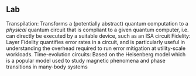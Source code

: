 ## Lab
Transpilation: Transforms a (potentially abstract) quantum computation to a *physical* quantum circuit that is compliant to a given quantum computer, i.e. can directly be executed by a suitable device, such as an ISA circuit
Fidelity: Layer Fidelity quantifies error rates in a circuit, and is particularly useful in understanding the overhead required to run error mitigation at utility-scale workloads.
Time-evolution circuits: Based on the Heisenberg model which is a popular model used to study magnetic phenomena and phase transitions in many-body systems
